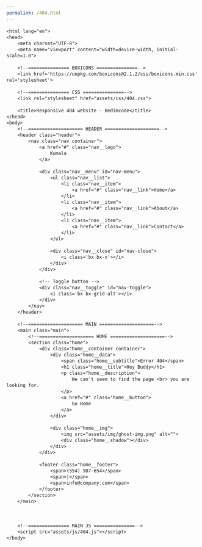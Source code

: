 ```yaml
---
permalink: /404.html
---
```

<!DOCTYPE html>
    <html lang="en">
    <head>
        <meta charset="UTF-8">
        <meta name="viewport" content="width=device-width, initial-scale=1.0">

        <!--=============== BOXICONS ===============-->
        <link href='https://unpkg.com/boxicons@2.1.2/css/boxicons.min.css' rel='stylesheet'>

        <!--=============== CSS ===============-->
        <link rel="stylesheet" href="assets/css/404.css">

        <title>Responsive 404 website - Bedimcode</title>
    </head>
    <body>
        <!--==================== HEADER ====================-->
        <header class="header">
            <nav class="nav container">
                <a href="#" class="nav__logo">
                    Kumala
                </a>

                <div class="nav__menu" id="nav-menu">
                    <ul class="nav__list">
                        <li class="nav__item">
                            <a href="#" class="nav__link">Home</a>
                        </li>
                        <li class="nav__item">
                            <a href="#" class="nav__link">About</a>
                        </li>
                        <li class="nav__item">
                            <a href="#" class="nav__link">Contact</a>
                        </li>
                    </ul>

                    <div class="nav__close" id="nav-close">
                        <i class='bx bx-x'></i>
                    </div>
                </div>

                <!-- Toggle button -->
                <div class="nav__toggle" id="nav-toggle">
                    <i class='bx bx-grid-alt'></i>
                </div>
            </nav>
        </header>

        <!--==================== MAIN ====================-->
        <main class="main">
            <!--==================== HOME ====================-->
            <section class="home">
                <div class="home__container container">
                    <div class="home__data">
                        <span class="home__subtitle">Error 404</span>
                        <h1 class="home__title">Hey Buddy</h1>
                        <p class="home__description">
                            We can't seem to find the page <br> you are looking for.
                        </p>
                        <a href="#" class="home__button">
                            Go Home
                        </a>
                    </div>

                    <div class="home__img">
                        <img src="assets/img/ghost-img.png" alt="">
                        <div class="home__shadow"></div>
                    </div>
                </div>

                <footer class="home__footer">
                    <span>(554) 987-654</span>
                    <span>|</span>
                    <span>info@company.com</span>
                </footer>
            </section>
        </main>

       

        <!--=============== MAIN JS ===============-->
        <script src="assets/js/404.js"></script>
    </body>
</html>